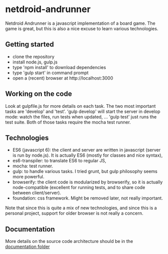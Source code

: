 netdroid-andrunner
==================

Netdroid Andrunner is a javascript implementation of a board game.  The game is great, but this is also a nice excuse to learn various technologies.


Getting started
---------------
* clone the repository
* install node.js, gulp.js
* type 'npm install' to download dependencies
* type 'gulp start' in command prompt
* open a (recent) browser at http://localhost:3000

Working on the code
-------------------
Look at gulpfile.js for more details on each task.  The two most important tasks are 'develop' and 'test'.
'gulp develop' will start the server in develop mode: watch the files, run tests when updated, ... 'gulp test' just runs the test suite.  Both of those tasks require the mocha test runner.

Technologies
------------
* ES6 (javascript 6): the client and server are written in javascript (server is run by node.js).  It is actually ES6 (mostly for classes and nice syntax), 
* es6-transpiler: to translate ES6 to regular JS,
* mocha: test runner. 
* gulp: to handle various tasks. I tried grunt, but gulp philosophy seems more powerful.
* browserify:  the client code is modularized by browserify, so it is actually node-compatible (excellent for running tests, and to share code between client/server).
* foundation: css framework.  Might be removed later, not really important.

Note that since this is quite a mix of new technologies, and since this is a personal project, support for older browser is not really a concern. 


Documentation
-------------

More details on the source code architecture should be in the <a href="doc">documentation folder</a>
